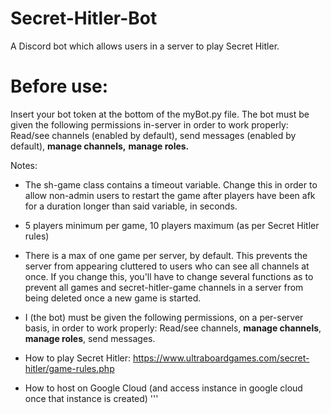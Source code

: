 # Secret-Hitler-Bot

A Discord bot which allows users in a server to play Secret Hitler.

# Before use:
Insert your bot token at the bottom of the myBot.py file.
The bot must be given the following permissions in-server in order to work properly: 
    Read/see channels (enabled by default),
    send messages (enabled by default),
    **manage channels,** 
    **manage roles.** 
    
Notes:

* The sh-game class contains a timeout variable. Change this in order to allow non-admin users to restart the game after players have been afk for a duration longer than said variable, in seconds.

* 5 players minimum per game, 10 players maximum (as per Secret Hitler rules)

* There is a max of one game per server, by default. This prevents the server from appearing cluttered to users who can see all channels at once. If you change this, you'll have to change several functions as to prevent all games and secret-hitler-game channels in a server from being deleted once a new game is started.

* I (the bot) must be given the following permissions, on a per-server basis, in order to work properly: Read/see channels, **manage channels**, **manage roles**, send messages.

* How to play Secret Hitler: https://www.ultraboardgames.com/secret-hitler/game-rules.php

* How to host on Google Cloud (and access instance in google cloud once that instance is created) '''

    
